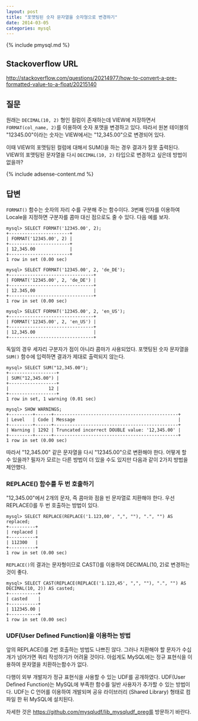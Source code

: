```yaml
---
layout: post
title: "포맷팅된 숫자 문자열을 숫자형으로 변경하기"
date: 2014-03-05 
categories: mysql
---
```


{% include pmysql.md %}

## Stackoverflow URL

http://stackoverflow.com/questions/20214977/how-to-convert-a-pre-formatted-value-to-a-float/20215140

## 질문

원래는 `DECIMAL(10, 2)` 형인 컬럼이 존재하는데 VIEW에 저장하면서 `FORMAT(col_name, 2)`를 이용하여 숫자 포맷을 변경하고 있다. 따라서 원본 테이블의 "12345.00"이라는 숫자는 VIEW에서는 "12,345.00"으로 변경되어 있다.

이때 VIEW의 포맷팅된 컬럼에 대해서 SUM()을 하는 경우 결과가 잘못 출력된다. VIEW의 포맷팅된 문자열을 다시 `DECIMAL(10, 2)` 타입으로 변경하고 싶은데 방법이 없을까?

{% include adsense-content.md %}

## 답변

`FORMAT()` 함수는 숫자의 자리 수를 구분해 주는 함수이다. 3번째 인자를 이용하여 Locale을 지정하면 구분자를 콤마 대신 점으로도 줄 수 있다. 다음 예를 보자.

    mysql> SELECT FORMAT('12345.00', 2);
    +-----------------------+
    | FORMAT('12345.00', 2) |
    +-----------------------+
    | 12,345.00             |
    +-----------------------+
    1 row in set (0.00 sec)
 
    mysql> SELECT FORMAT('12345.00', 2, 'de_DE');
    +--------------------------------+
    | FORMAT('12345.00', 2, 'de_DE') |
    +--------------------------------+
    | 12.345,00                      |
    +--------------------------------+
    1 row in set (0.00 sec)
     
    mysql> SELECT FORMAT('12345.00', 2, 'en_US');
    +--------------------------------+
    | FORMAT('12345.00', 2, 'en_US') |
    +--------------------------------+
    | 12,345.00                      |
    +--------------------------------+

독일의 경우 세자리 구분자가 점이 아니라 콤마가 사용되었다. 포맷팅된 숫자 문자열을 `SUM()` 함수에 입력하면 결과가 제대로 출력되지 않는다.

    mysql> SELECT SUM("12,345.00");
    +------------------+
    | SUM("12,345.00") |
    +------------------+
    |               12 |
    +------------------+
    1 row in set, 1 warning (0.01 sec)
     
    mysql> SHOW WARNINGS;
    +---------+------+-----------------------------------------------+
    | Level   | Code | Message                                       |
    +---------+------+-----------------------------------------------+
    | Warning | 1292 | Truncated incorrect DOUBLE value: '12,345.00' |
    +---------+------+-----------------------------------------------+
    1 row in set (0.00 sec)

따라서 "12,345.00" 같은 문자열을 다시 "12345.00"으로 변환해야 한다. 어떻게 할 수 있을까? 필자가 모르는 다른 방법이 더 있을 수도 있지만 다음과 같이 2가지 방법을 제안했다.

### REPLACE() 함수를 두 번 호출하기

"12,345.00"에서 2개의 문자, 즉 콤마와 점을 빈 문자열로 치환해야 한다. 우선 REPLACE()를 두 번 호출하는 방법이 있다.

    mysql> SELECT REPLACE(REPLACE('1.123,00', ",", ""), ".", "") AS replaced;
    +----------+
    | replaced |
    +----------+
    | 112300   |
    +----------+
    1 row in set (0.00 sec)

`REPLACE()`의 결과는 문자형이므로 CAST()를 이용하여 DECIMAL(10, 2)로 변경하는 것이 좋다.

    mysql> SELECT CAST(REPLACE(REPLACE('1.123,45', ",", ""), ".", "") AS DECIMAL(10, 2)) AS casted;
    +-----------+
    | casted    |
    +-----------+
    | 112345.00 |
    +-----------+
    1 row in set (0.00 sec)

### UDF(User Defined Function)을 이용하는 방법

앞의 REPLACE()를 2번 호출하는 방법도 나쁘진 않다. 그러나 치환해야 할 문자가 수십 개가 넘어가면 쿼리 작성하기가 어려울 것이다. 아쉽게도 MySQL에는 정규 표현식을 이용하여 문자열을 치환하는함수가 없다.

다행이 외부 개발자가 정규 표현식을 사용할 수 있는 UDF를 공개하였다. UDF(User Defined Function)는 MySQL에 부족한 함수를 일반 사용자가 추가할 수 있는 방법이다. UDF는 C 언어를 이용하여 개발되며 공유 라이브러리 (Shared Library) 형태로 컴파일 한 뒤 MySQL에 설치된다.

자세한 것은 https://github.com/mysqludf/lib_mysqludf_preg를 방문하기 바란다.
